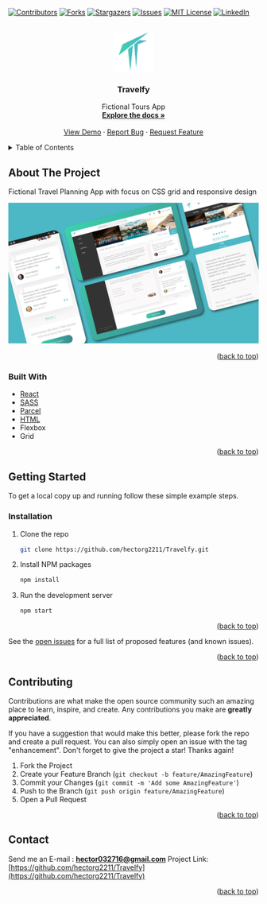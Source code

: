 <div id="top"></div>

[![Contributors][contributors-shield]][contributors-url]
[![Forks][forks-shield]][forks-url]
[![Stargazers][stars-shield]][stars-url]
[![Issues][issues-shield]][issues-url]
[![MIT License][license-shield]][license-url]
[![LinkedIn][linkedin-shield]][linkedin-url]

<!-- PROJECT LOGO -->
<br />
<div align="center">
  <a href="https://github.com/hectorg2211/Travelfy">
    <img src="public/assets/Travelfy.png" alt="Logo" height="80">
  </a>

<h3 align="center">Travelfy</h3>

  <p align="center">
    Fictional Tours App
    <br />
    <a href="https://github.com/hectorg2211/Travelfy"><strong>Explore the docs »</strong></a>
    <br />
    <br />
    <a href="https://Travelfy-hector-app.netlify.app/">View Demo</a>
    ·
    <a href="https://github.com/hectorg2211/Travelfy/issues">Report Bug</a>
    ·
    <a href="https://github.com/hectorg2211/Travelfy/issues">Request Feature</a>
  </p>
</div>

<!-- TABLE OF CONTENTS -->
<details>
  <summary>Table of Contents</summary>
  <ol>
    <li>
      <a href="#about-the-project">About The Project</a>
      <ul>
        <li><a href="#built-with">Built With</a></li>
      </ul>
    </li>
    <li>
      <a href="#getting-started">Getting Started</a>
      <ul>
        <li><a href="#installation">Installation</a></li>
      </ul>
    </li>
    <li><a href="#contributing">Contributing</a></li>
    <li><a href="#contact">Contact</a></li>
  </ol>
</details>

<!-- ABOUT THE PROJECT -->

## About The Project

Fictional Travel Planning App with focus on CSS grid and responsive design

[![Travelfy](https://github.com/hectorg2211/Travelfy/blob/master/Travelfy.jpg)](https://Travelfy-hector-app.netlify.app/)

<p align="right">(<a href="#top">back to top</a>)</p>

### Built With

- [React](https://es.reactjs.org/)
- [SASS](https://sass-lang.com/)
- [Parcel](https://parceljs.org/)
- [HTML](https://developer.mozilla.org/es/docs/Web/HTML)
- Flexbox
- Grid

<p align="right">(<a href="#top">back to top</a>)</p>


<!-- GETTING STARTED -->

## Getting Started

To get a local copy up and running follow these simple example steps.

### Installation

1. Clone the repo
   ```sh
   git clone https://github.com/hectorg2211/Travelfy.git
   ```
2. Install NPM packages
   ```sh
   npm install
   ```
3. Run the development server
   ```sh
   npm start
   ```

<p align="right">(<a href="#top">back to top</a>)</p>

See the [open issues](https://github.com/hectorg2211/Travelfy/issues) for a full list of proposed features (and known issues).

<p align="right">(<a href="#top">back to top</a>)</p>

<!-- CONTRIBUTING -->

## Contributing

Contributions are what make the open source community such an amazing place to learn, inspire, and create. Any contributions you make are **greatly appreciated**.

If you have a suggestion that would make this better, please fork the repo and create a pull request. You can also simply open an issue with the tag "enhancement".
Don't forget to give the project a star! Thanks again!

1. Fork the Project
2. Create your Feature Branch (`git checkout -b feature/AmazingFeature`)
3. Commit your Changes (`git commit -m 'Add some AmazingFeature'`)
4. Push to the Branch (`git push origin feature/AmazingFeature`)
5. Open a Pull Request

<p align="right">(<a href="#top">back to top</a>)</p>

<!-- CONTACT -->

## Contact

Send me an E-mail : **hector032716@gmail.com**
Project Link: [https://github.com/hectorg2211/Travelfy](https://github.com/hectorg2211/Travelfy)

<p align="right">(<a href="#top">back to top</a>)</p>

<!-- MARKDOWN LINKS & IMAGES -->
<!-- https://www.markdownguide.org/basic-syntax/#reference-style-links -->

[contributors-shield]: https://img.shields.io/github/contributors/hectorg2211/Travelfy.svg?style=for-the-badge
[contributors-url]: https://github.com/hectorg2211/Travelfy/graphs/contributors
[forks-shield]: https://img.shields.io/github/forks/hectorg2211/Travelfy.svg?style=for-the-badge
[forks-url]: https://github.com/hectorg2211/Travelfy/network/members
[stars-shield]: https://img.shields.io/github/stars/hectorg2211/Travelfy.svg?style=for-the-badge
[stars-url]: https://github.com/hectorg2211/Travelfy/stargazers
[issues-shield]: https://img.shields.io/github/issues/hectorg2211/Travelfy.svg?style=for-the-badge
[issues-url]: https://github.com/hectorg2211/Travelfy/issues
[license-shield]: https://img.shields.io/github/license/hectorg2211/Travelfy.svg?style=for-the-badge
[license-url]: https://github.com/hectorg2211/Travelfy/blob/master/LICENSE.txt
[linkedin-shield]: https://img.shields.io/badge/-LinkedIn-black.svg?style=for-the-badge&logo=linkedin&colorB=555
[linkedin-url]: https://linkedin.com/in/hector-garcia-698002188
[product-screenshot]: images/screenshot.png
